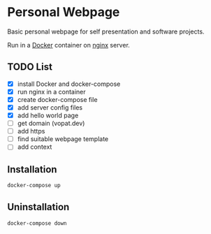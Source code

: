 # Personal Webpage

Basic personal webpage for self presentation and software projects.

Run in a [Docker][1] container on [nginx][2] server.

[1]: https://docs.docker.com/
[2]: http://nginx.org/en/docs/

## TODO List

- [x] install Docker and docker-compose
- [x] run nginx in a container
- [x] create docker-compose file
- [x] add server config files
- [x] add hello world page
- [ ] get domain (vopat.dev)
- [ ] add https
- [ ] find suitable webpage template
- [ ] add context

## Installation

```bash
docker-compose up
```

## Uninstallation

```bash
docker-compose down
```
